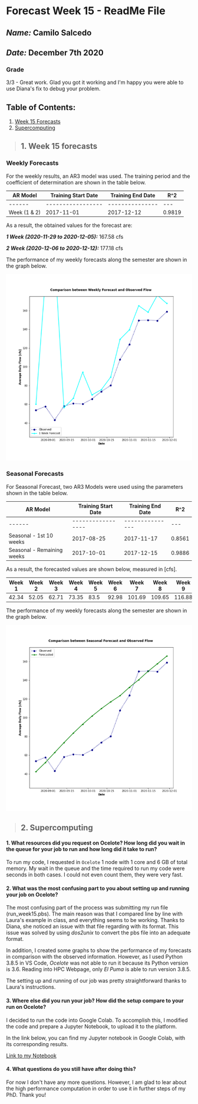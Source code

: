 # Forecast Week 15 - ReadMe File
## *Name:* Camilo Salcedo
## *Date:* December 7th 2020

### Grade
3/3 - Great work. Glad you got it working and I'm happy you were able to use Diana's fix to debug your problem. 

## Table of Contents:
1. [ Week 15 Forecasts ](#forecasts)
2. [ Supercomputing](#superc)

<a name="forecasts"></a>
>## 1. Week 15 forecasts

### Weekly Forecasts

For the weekly results, an AR3 model was used. The training period and the coefficient of determination are shown in the table below.

|AR Model|Training Start Date|Training End Date|R^2|
| ------ | ----------------- | --------------- | --- |
| ------ | ----------------- | --------------- | --- |
|Week (1 & 2)|2017-11-01|2017-12-12|0.9819|

As a result, the obtained values for the forecast are:

_**1 Week (2020-11-29 to 2020-12-05):**_ 167.58 cfs

_**2 Week (2020-12-06 to 2020-12-12):**_ 177.18 cfs

The performance of my weekly forecasts along the semester are shown in the graph below.

![](assets/Salcedo_HW15-99e490a4.png)

### Seasonal Forecasts
For Seasonal Forecast, two AR3 Models were used using the parameters shown in the table below.

|AR Model|Training Start Date|Training End Date|R^2|
| ------ | ----------------- | --------------- | --- |
| ------ | ----------------- | --------------- | --- |
|Seasonal - 1st 10 weeks|2017-08-25|2017-11-17|0.8561|
|Seasonal - Remaining weeks|2017-10-01|2017-12-15|0.9886|

As a result, the forecasted values are shown below, measured in [cfs].

| Week 1 | Week 2 | Week 3 | Week 4 | Week 5 | Week 6 | Week 7 | Week 8 | Week 9 | Week 10 | Week 11 | Week 12 | Week 13 | Week 14 | Week 15 | Week 16 |
| ------ | ------ | ------ | ------ | ------ | ------ | ------ | ------ | ------ | ------- | ------- | ------- | ------- | ------- | ------- | ------- |
| 42.34  | 52.05  | 62.71  | 73.35  | 83.5   | 92.98  | 101.69 | 109.65 | 116.88 | 123.45  | 132.37  | 140.47  | 149.45  | 157.52  | 165.67  | 172.92  |

The performance of my weekly forecasts along the semester are shown in the graph below.

![](assets/Salcedo_HW15-7028440a.png)

<a name="superc"></a>
>## 2. Supercomputing

#### 1. What resources did you request on Ocelote? How long did you wait in the queue for your job to run and how long did it take to run?

To run my code, I requested in `Ocelote` 1 node with 1 core and 6 GB of total memory. My wait in the queue and the time required to run my code were seconds in both cases. I could not even count them, they were very fast.

#### 2. What was the most confusing part to you about setting up and running your job on Ocelote?
The most confusing part of the process was submitting my run file (run_week15.pbs). The main reason was that I compared line by line with Laura's example in class, and everything seems to be working. Thanks to Diana, she noticed an issue with that file regarding with its format. This issue was solved by using _dos2unix_ to convert the pbs file into an adequate format.

In addition, I created some graphs to show the performance of my forecasts in comparison with the observed information. However, as I used Python 3.8.5 in VS Code, _Ocelote_ was not able to run it because its Python version is 3.6. Reading into HPC Webpage, only _El Puma_ is able to run version 3.8.5.

The setting up and running of our job was pretty straightforward thanks to Laura's instructions.

#### 3. Where else did you run your job? How did the setup compare to your run on Ocelote?
I decided to run the code into Google Colab. To accomplish this, I modified the code and prepare a Jupyter Notebook, to upload it to the platform.

In the link below, you can find my Jupyter notebook in Google Colab, with its corresponding results.

[Link to my Notebook](https://colab.research.google.com/drive/1lj5EMLO1DSplQSXycbc8x7kBKIw6xMlM?usp=sharing)

#### 4. What questions do you still have after doing this?
For now I don't have any more questions. However, I am glad to lear about the high performance computation in order to use it in further steps of my PhD. Thank you!
